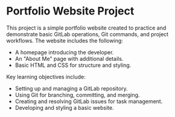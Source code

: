 # Portfolio Website Project
 
This project is a simple portfolio website created to practice and demonstrate basic GitLab operations, Git commands, and project workflows. The website includes the following:
 
- A homepage introducing the developer.
- An "About Me" page with additional details.
- Basic HTML and CSS for structure and styling.
 
Key learning objectives include:
 
- Setting up and managing a GitLab repository.
- Using Git for branching, committing, and merging.
- Creating and resolving GitLab issues for task management.
- Developing and styling a basic website.
